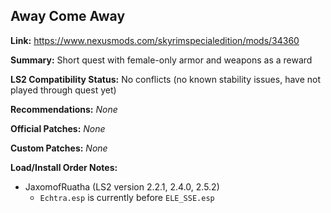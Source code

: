 ## Away Come Away

**Link:** https://www.nexusmods.com/skyrimspecialedition/mods/34360

**Summary:** Short quest with female-only armor and weapons as a reward

**LS2 Compatibility Status:** No conflicts (no known stability issues, have not played through quest yet)

**Recommendations:** 
_None_

**Official Patches:**
_None_

**Custom Patches:**
_None_

**Load/Install Order Notes:**
* JaxomofRuatha (LS2 version 2.2.1, 2.4.0, 2.5.2)
  * `Echtra.esp` is currently before `ELE_SSE.esp`
  